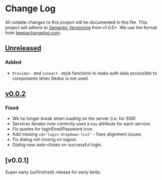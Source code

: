 # Change Log
All notable changes to this project will be documented in this file.
This project will adhere to [Semantic Versioning](http://semver.org/) from v1.0.0+.
We use the format from [keepachangelog.com](keepachangelog.com).

## [Unreleased]

### Added
* `Provider-` and `connect-` style functions to make auth data accessible to
  components when Redux is not used.

## [v0.0.2]
### Fixed
* We no longer break when loading on the server (i.e. for SSR)
* Services iterator now correctly uses a `key` attribute for each service.
* Fix quotes for loginEmailPassword icon.
* Add missing `id="login-dropdown-list"` - fixes alignment issues.
* Fix dialog not closing on logout.
* Dialog now auto-closes on successful login.

## [v0.0.1]

Super early (unfinished) release for early birds.

[Unreleased]: https://github.com/apollo-passport/react/compare/master...devel
[v0.0.2]: https://github.com/apollo-passport/react/compare/v0.0.1...v0.0.2
